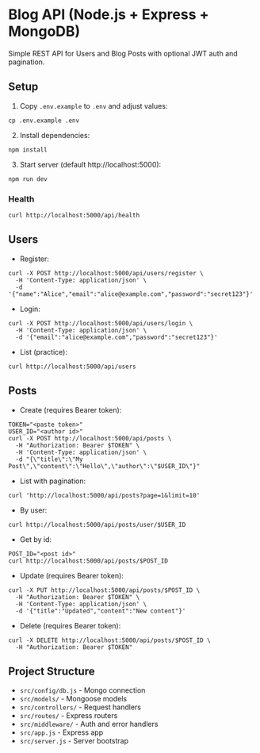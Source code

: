 # Blog API (Node.js + Express + MongoDB)

Simple REST API for Users and Blog Posts with optional JWT auth and pagination.

## Setup

1. Copy `.env.example` to `.env` and adjust values:

```
cp .env.example .env
```

2. Install dependencies:

```
npm install
```

3. Start server (default http://localhost:5000):

```
npm run dev
```

### Health

```
curl http://localhost:5000/api/health
```

## Users

- Register:
```
curl -X POST http://localhost:5000/api/users/register \
  -H 'Content-Type: application/json' \
  -d '{"name":"Alice","email":"alice@example.com","password":"secret123"}'
```

- Login:
```
curl -X POST http://localhost:5000/api/users/login \
  -H 'Content-Type: application/json' \
  -d '{"email":"alice@example.com","password":"secret123"}'
```

- List (practice):
```
curl http://localhost:5000/api/users
```

## Posts

- Create (requires Bearer token):
```
TOKEN="<paste token>"
USER_ID="<author id>"
curl -X POST http://localhost:5000/api/posts \
  -H "Authorization: Bearer $TOKEN" \
  -H 'Content-Type: application/json' \
  -d "{\"title\":\"My Post\",\"content\":\"Hello\",\"author\":\"$USER_ID\"}"
```

- List with pagination:
```
curl 'http://localhost:5000/api/posts?page=1&limit=10'
```

- By user:
```
curl http://localhost:5000/api/posts/user/$USER_ID
```

- Get by id:
```
POST_ID="<post id>"
curl http://localhost:5000/api/posts/$POST_ID
```

- Update (requires Bearer token):
```
curl -X PUT http://localhost:5000/api/posts/$POST_ID \
  -H "Authorization: Bearer $TOKEN" \
  -H 'Content-Type: application/json' \
  -d '{"title":"Updated","content":"New content"}'
```

- Delete (requires Bearer token):
```
curl -X DELETE http://localhost:5000/api/posts/$POST_ID \
  -H "Authorization: Bearer $TOKEN"
```

## Project Structure

- `src/config/db.js` - Mongo connection
- `src/models/` - Mongoose models
- `src/controllers/` - Request handlers
- `src/routes/` - Express routers
- `src/middleware/` - Auth and error handlers
- `src/app.js` - Express app
- `src/server.js` - Server bootstrap
